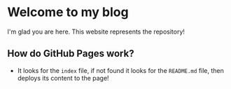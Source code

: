 # Welcome to my blog

I'm glad you are here. This website represents the repository!

## How do GitHub Pages work?

* It looks for the `index` file, if not found it looks for the `README.md` file, then deploys its content to the page!
